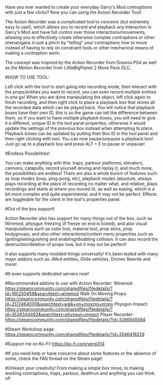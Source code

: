 
Have you ever wanted to create your everyday Garry's Mod contraptions with just a few clicks? Now you can using the Action Recorder Tool!

The Action Recorder was a complicated tool to conceive (but extremely easy to use!), which allows you to record and playback any interaction in Garry's Mod and have full control over those interactions/movements, allowing you to effectively create otherwise complex contraptions or other shenanigans in just a pinch by "telling" your contraptions how to move instead of having to rely on constraint tools or other mechanical means of making a contraption work.

The concept was inspired by the Action Recorder from Dreams PS4 as well as the Motion Recorder from LittleBigPlanet 2 Move Pack DLC.

#HOW TO USE TOOL:

Left click with the tool to start going into recording mode, then interact with the props/entities you want to record, you can even record multiple entities in one go! When you are done manipulating the object, left click again to finish recording, and then right click to place a playback box that stores all the recorded data which can be played back. You will notice that playback boxes have their own ID, this is so the game can tell the difference between them, so if you want to have multiple playback boxes, you will need to give it a different, unique ID in the tool panel properties, otherwise it would update the settings of the previous box instead when attempting to place. Playback boxes can be updated by putting their Box ID in the tool panel and then right clicking with tool.
You can now pause/unpause a playback box! Just go up to a playback box and press ALT + E to pause or unpause!

#Endless Possibilities!

You can make anything with this: traps, parkour platforms, elevators, cannons, catapults, record yourself driving and replay it, and much more, the possibilities are endless!
There are also a whole bunch of features such as loop modes (loop, ping-pong, etc), playback modes (absolute, always plays recording at the place of recording no matter what, and relative, plays recordings and starts at where you moved it), as well as easing, which is a bit more complex and quite experimental, and it may not be perfect. Effects are toggleable for the client in the tool's properties panel.

#Out of the box support!

Action Recorder also has support for many things out of the box, such as Wiremod, physgun freezing (if freeze on end is ticked), and also visual manipulations such as color tool, material tool, prop skins, prop bodygroups, and also other interactions/context menu properties such as igniting/extinguishing and enabling/disabling collision. It can also record the destruction/deletion of props now, but it may not be perfect!

It also supports many modded things universally! It's been tested with many major addons such as JMod entities, Glide vehicles, Drones Rewrite and more!

#It even supports dedicated servers now!

#Recommended addons to use with Action Recorder:
Wiremod: https://steamcommunity.com/sharedfiles/filedetails/?id=160250458&searchtext=wiremod
Walk On Moving Props: https://steamcommunity.com/sharedfiles/filedetails/?id=2512464000&searchtext=walk+on+moving+props
Physgun Impact: https://steamcommunity.com/sharedfiles/filedetails/?id=3538344492&searchtext=physgun+impact
Player Recorder: https://steamcommunity.com/sharedfiles/filedetails/?id=3266945584

#Steam Workshop page:
https://steamcommunity.com/sharedfiles/filedetails/?id=3546418229

#Support me on Ko-Fi!
https://ko-fi.com/vergi314

#If you need help or have concerns about some features or the absence of some, check the FAQ thread on the Steam page!

#Unleash your creativity!
From making a simple box move, to making working contraptions, traps, parkour, deathrun and anything you can think of!
